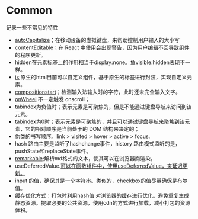 # Common
记录一些不常见的特性
- [autoCapitalize](https://developer.mozilla.org/zh-CN/docs/Web/HTML/Global_attributes/autocapitalize)；在移动设备的虚拟键盘，来帮助控制用户输入的大小写
- contentEditable；在 React 中使用会出现警告，因为用户编辑不回导致组件的程序更新。
- hidden在元素标签上的作用相当于display:none。鱼visible:hidden表现不一样。
- [is](https://developer.mozilla.org/zh-CN/docs/Web/HTML/Global_attributes/is);原生的html目前可以自定义组件，基于原生的标签进行封装，实现自定义元素。
- [compositionstart](https://developer.mozilla.org/zh-CN/docs/Web/API/Element/compositionstart_event)；检测输入法输入时的字符，此时还未完全输入文字。
- [onWheel](https://developer.mozilla.org/zh-CN/docs/Web/API/Element/wheel_event) 不一定触发 onscroll；
- tabindex为负值时；表示元素是可聚焦的，但是不能通过键盘导航来访问到该元素。
- tabindex为0时；表示元素是可聚焦的，并且可以通过键盘导航来聚焦到该元素，它的相对顺序是当前处于的 DOM 结构来决定的；
- 伪类的书写顺序。link > visited > hover > active > focus.
- hash 路由主要是监听了hashchange事件，history 路由模式监听的是，pushState和replaceState事件。
- [remarkable](https://github.com/jonschlinkert/remarkable);解析md格式的文本，使其可以在浏览器商渲染。
- useDeferredValue.[可以在函数组件中，使用useDeferredValue，来延迟更新。](https://zh-hans.react.dev/reference/react-dom/components/input#optimizing-re-rendering-on-every-keystroke)
- input 的值，确保其是一个字符串。类似的，checkbox的值尽量确保是布尔值。 
- 缓存优化方式：打包时利用hash值 对浏览器的缓存进行优化。避免重复生成静态资源。提取必要的公共资源，使用cdn的方式进行加载，减小打包的资源体积。
